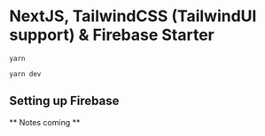 # NextJS, TailwindCSS (TailwindUI support) & Firebase Starter


```
yarn 
```

``` 
yarn dev
```


## Setting up Firebase
** Notes coming **